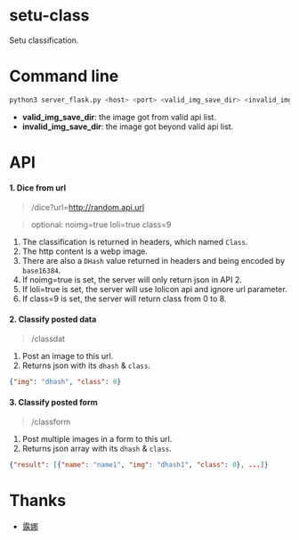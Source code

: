 # setu-class
Setu classification.

# Command line
```bash
python3 server_flask.py <host> <port> <valid_img_save_dir> <invalid_img_save_dir>
```

- **valid_img_save_dir**: the image got from valid api list.
- **invalid_img_save_dir**: the image got beyond valid api list.

# API

#### 1. Dice from url
> /dice?url=http://random.api.url

> optional: noimg=true loli=true class=9


1. The classification is returned in headers, which named `Class`.
2. The http content is a webp image.
3. There are also a `DHash` value returned in headers and being encoded by `base16384`.
4. If noimg=true is set, the server will only return json in API 2.
5. If loli=true is set, the server will use lolicon api and ignore url parameter.
6. If class=9 is set, the server will return class from 0 to 8.

#### 2. Classify posted data
> /classdat

1. Post an image to this url.
2. Returns json with its `dhash` & `class`.

```json
{"img": "dhash", "class": 0}
```

#### 3. Classify posted form
> /classform

1. Post multiple images in a form to this url.
2. Returns json array with its `dhash` & `class`.

```json
{"result": [{"name": "name1", "img": "dhash1", "class": 0}, ...]}
```

# Thanks
- [露娜](https://github.com/cherry-luna)